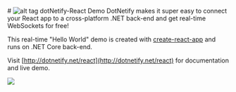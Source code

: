 #&nbsp;![alt tag](http://dotnetify.net/content/images/greendot.png) dotNetify-React Demo
DotNetify makes it super easy to connect your React app to a cross-platform .NET back-end and get real-time WebSockets for free!

This real-time "Hello World" demo is created with [create-react-app](https://github.com/facebookincubator/create-react-app) and runs on .NET Core back-end.

Visit [http://dotnetify.net/react](http://dotnetify.net/react) for documentation and live demo.

<img src="http://dotnetify.net/content/images/dotnetify-react-demo.gif">


